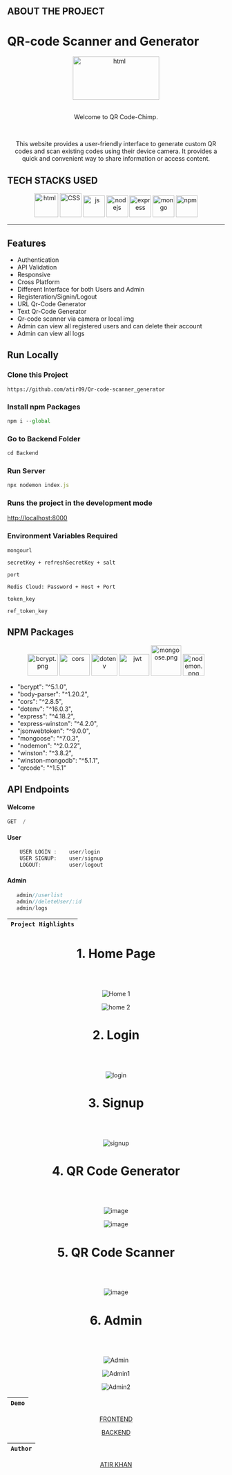 ## ABOUT THE PROJECT
<h1> QR-code Scanner and Generator</h1>
<div align="center"  width="55" height="55">
  <img src="Frontend/Images/qrlogo.png" alt="html" width="200" height="100"/>
  <br>
  <br>
  <p>Welcome to QR Code-Chimp.</p>
  <br>
  <p>This website provides a user-friendly interface to generate custom QR codes and scan existing codes using their device camera. It provides a quick and convenient way to share information or access content. </p>
</div>








## TECH STACKS USED

<p align = "center">
<img src="https://github.com/PrinceCorwin/Useful-tech-icons/blob/main/images/HTML.png" alt="html" width="55" height="55"/>
<img src="https://user-images.githubusercontent.com/25181517/183898674-75a4a1b1-f960-4ea9-abcb-637170a00a75.png" alt="CSS" width="50" height="55"/>
<img src="https://user-images.githubusercontent.com/25181517/117447155-6a868a00-af3d-11eb-9cfe-245df15c9f3f.png" alt="js" width="50" height="50"/>
<img src="https://raw.githubusercontent.com/PrinceCorwin/Useful-tech-icons/main/images/nodejs.png" alt="nodejs" width="50" height="50"/>
<img src="https://res.cloudinary.com/kc-cloud/images/f_auto,q_auto/v1651772163/expressjslogo/expressjslogo.webp?_i=AA" alt="express" width="50" height="50"/>
 <img src="https://raw.githubusercontent.com/PrinceCorwin/Useful-tech-icons/main/images/mongodb-leaf.png" alt="mongo" width="50" height="50"/> 
<img src="https://user-images.githubusercontent.com/25181517/121401671-49102800-c959-11eb-9f6f-74d49a5e1774.png" alt="npm" width="50" height="50"/>
  
</p>
<hr>

## Features 
-  Authentication
-  API Validation
-  Responsive
-  Cross Platform
-  Different Interface for both Users and Admin
-  Registeration/Signin/Logout
-  URL Qr-Code Generator 
-  Text Qr-Code Generator 
-  Qr-code scanner via camera or local img
-  Admin can view all registered users and can delete their account
-  Admin can view all logs


## Run Locally
### Clone this Project

```
https://github.com/atir09/Qr-code-scanner_generator
```

### Install npm Packages

```javascript
npm i --global
```

### Go to Backend Folder
```javascript
cd Backend
```

### Run Server
```javascript
npx nodemon index.js
```
### Runs the project in the development mode

[http://localhost:8000](http://localhost:8000)


### Environment Variables Required
`mongourl`

`secretKey + refreshSecretKey + salt`

`port`

`Redis Cloud: Password + Host + Port`

`token_key`

`ref_token_key `


## NPM Packages
<p align = "center">
<img src="https://repository-images.githubusercontent.com/139898859/9617c480-81c2-11ea-94fc-322231ead1f0" alt="bcrypt.png" width="70" height="50"/>
<img src="https://github.com/faraz412/cozy-passenger-4798/blob/main/Frontend/Files/cors.png?raw=true" alt="cors" width="70" height="50"/>
<img src="https://github.com/faraz412/cozy-passenger-4798/blob/main/Frontend/Files/download.png?raw=true" alt="dotenv" width="60" height="50"/>
<img src="https://github.com/faraz412/cozy-passenger-4798/blob/main/Frontend/Files/JWT.png?raw=true" alt="jwt" width="70" height="50"/>
<img src="https://4008838.fs1.hubspotusercontent-na1.net/hubfs/4008838/mogoose-logo.png" alt="mongoose.png" width="70" height="70"/>     
<img src="https://user-images.githubusercontent.com/13700/35731649-652807e8-080e-11e8-88fd-1b2f6d553b2d.png" alt="nodemon.png" width="50" height="50"/>
</p>

-  "bcrypt": "^5.1.0",
-  "body-parser": "^1.20.2",
-  "cors": "^2.8.5",
-  "dotenv": "^16.0.3",
-  "express": "^4.18.2",
-  "express-winston": "^4.2.0",
-  "jsonwebtoken": "^9.0.0",
-  "mongoose": "^7.0.3",
-  "nodemon": "^2.0.22",
-  "winston": "^3.8.2",
-  "winston-mongodb": "^5.1.1",
-  "qrcode": "^1.5.1"




   
## API Endpoints
   #### Welcome
```javascript
GET  /
```

 #### User 
```javascript
    USER LOGIN :    user/login
    USER SIGNUP:    user/signup
    LOGOUT:         user/logout
```
  #### Admin 
 ```javascript
    admin//userlist
    admin//deleteUser/:id
    admin/logs
 ```
    
   
<div align = "center">  
  
  
| `Project Highlights` |
| :------------------: | 


<!-- ///////////////////////////////////////////////////////////////////////////////////////////////////////////////////////////////////////////////////// -->

    
  <h1>1.  Home Page  </h1><br><br>
  
![Home 1](https://github.com/adityagithubraj/-direful-order-8525/blob/main/Frontend/Images/home-1.png)

  ![home 2](https://github.com/adityagithubraj/-direful-order-8525/blob/main/Frontend/Images/home-2.png)

  

  <h1>2. Login  </h1>
  <br><br>
  
  ![login](https://github.com/adityagithubraj/-direful-order-8525/blob/main/Frontend/Images/login.png)
  
  <h1>3. Signup  </h1>
  <br><br>
  
  ![signup](https://github.com/adityagithubraj/-direful-order-8525/blob/main/Frontend/Images/signup.png)
  
  <h1>4. QR Code Generator  </h1>
  <br><br>
  
  ![image](https://github.com/adityagithubraj/-direful-order-8525/blob/main/Frontend/Images/Url.png)

  ![image](https://github.com/adityagithubraj/-direful-order-8525/blob/main/Frontend/Images/text.png)

  <h1>5. QR Code Scanner  </h1>
  <br><br>
  
  ![image](https://github.com/adityagithubraj/-direful-order-8525/blob/main/Frontend/Images/scanner.png)
  
  <h1>6. Admin  </h1>
  <br><br>
  
  ![Admin](https://github.com/adityagithubraj/-direful-order-8525/blob/main/Frontend/Images/admin-dashboard.png)
  
  ![Admin1](https://github.com/adityagithubraj/-direful-order-8525/blob/main/Frontend/Images/admin-users.png)
  
  ![Admin2](https://github.com/adityagithubraj/-direful-order-8525/blob/main/Frontend/Images/admin-logs.png)
  
  





| `Demo` |
| :----: | 
   

[FRONTEND](https://go-fit.netlify.app/)

[BACKEND](https://rich-plum-barracuda-fez.cyclic.app/)

 
| `Author` |
| :-------: | 

 [ATIR KHAN](https://github.com/atir09) 
 

